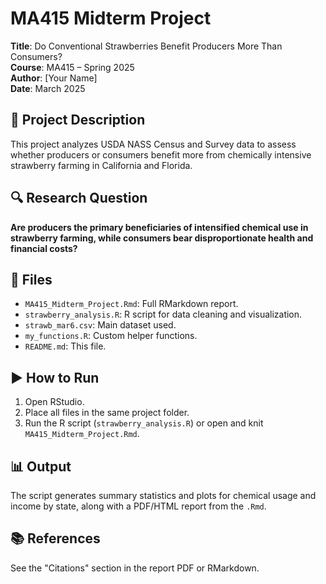# MA415 Midterm Project

**Title**: Do Conventional Strawberries Benefit Producers More Than Consumers?  
**Course**: MA415 – Spring 2025  
**Author**: [Your Name]  
**Date**: March 2025

## 📄 Project Description

This project analyzes USDA NASS Census and Survey data to assess whether producers or consumers benefit more from chemically intensive strawberry farming in California and Florida.

## 🔍 Research Question

**Are producers the primary beneficiaries of intensified chemical use in strawberry farming, while consumers bear disproportionate health and financial costs?**

## 📁 Files

- `MA415_Midterm_Project.Rmd`: Full RMarkdown report.
- `strawberry_analysis.R`: R script for data cleaning and visualization.
- `strawb_mar6.csv`: Main dataset used.
- `my_functions.R`: Custom helper functions.
- `README.md`: This file.

## ▶️ How to Run

1. Open RStudio.
2. Place all files in the same project folder.
3. Run the R script (`strawberry_analysis.R`) or open and knit `MA415_Midterm_Project.Rmd`.

## 📊 Output

The script generates summary statistics and plots for chemical usage and income by state, along with a PDF/HTML report from the `.Rmd`.

## 📚 References

See the "Citations" section in the report PDF or RMarkdown.
